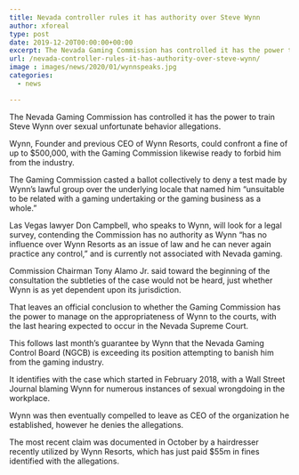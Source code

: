 ```yaml
---
title: Nevada controller rules it has authority over Steve Wynn
author: xforeal 
type: post
date: 2019-12-20T00:00:00+00:00
excerpt: The Nevada Gaming Commission has controlled it has the power to train Steve Wynn over sexual unfortunate behavior allegations
url: /nevada-controller-rules-it-has-authority-over-steve-wynn/
image : images/news/2020/01/wynnspeaks.jpg
categories:
  - news

---
```

The Nevada Gaming Commission has controlled it has the power to train Steve Wynn over sexual unfortunate behavior allegations.

Wynn, Founder and previous CEO of Wynn Resorts, could confront a fine of up to $500,000, with the Gaming Commission likewise ready to forbid him from the industry.

The Gaming Commission casted a ballot collectively to deny a test made by Wynn’s lawful group over the underlying locale that named him “unsuitable to be related with a gaming undertaking or the gaming business as a whole.”

Las Vegas lawyer Don Campbell, who speaks to Wynn, will look for a legal survey, contending the Commission has no authority as Wynn “has no influence over Wynn Resorts as an issue of law and he can never again practice any control,” and is currently not associated with Nevada gaming.

Commission Chairman Tony Alamo Jr. said toward the beginning of the consultation the subtleties of the case would not be heard, just whether Wynn is as yet dependent upon its jurisdiction.

That leaves an official conclusion to whether the Gaming Commission has the power to manage on the appropriateness of Wynn to the courts, with the last hearing expected to occur in the Nevada Supreme Court.

This follows last month’s guarantee by Wynn that the Nevada Gaming Control Board (NGCB) is exceeding its position attempting to banish him from the gaming industry.

It identifies with the case which started in February 2018, with a Wall Street Journal blaming Wynn for numerous instances of sexual wrongdoing in the workplace.

Wynn was then eventually compelled to leave as CEO of the organization he established, however he denies the allegations.

The most recent claim was documented in October by a hairdresser recently utilized by Wynn Resorts, which has just paid $55m in fines identified with the allegations.